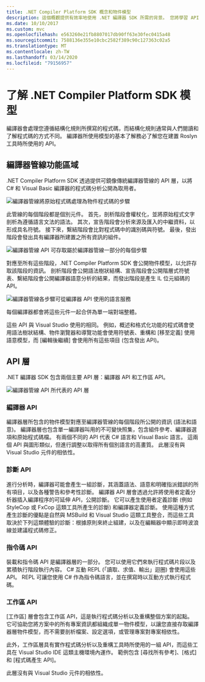 ```yaml
---
title: .NET Compiler Platform SDK 概念和物件模型
description: 這個概觀提供有效率地使用 .NET 編譯器 SDK 所需的背景。 您將學習 API 層、所含的主要類型和整體物件模型。
ms.date: 10/10/2017
ms.custom: mvc
ms.openlocfilehash: e563260e21fb8807017db90ff63e30fec0415a48
ms.sourcegitcommit: 7588136e355e10cbc2582f389c90c127363c02a5
ms.translationtype: MT
ms.contentlocale: zh-TW
ms.lasthandoff: 03/14/2020
ms.locfileid: "79156957"
---
```

# <a name="understand-the-net-compiler-platform-sdk-model"></a>了解 .NET Compiler Platform SDK 模型

編譯器會處理您遵循結構化規則所撰寫的程式碼，而結構化規則通常與人們閱讀和了解程式碼的方式不同。 編譯器所使用模型的基本了解務必了解您在建置 Roslyn 工具時所使用的 API。

## <a name="compiler-pipeline-functional-areas"></a>編譯器管線功能區域

.NET Compiler Platform SDK 透過提供可鏡像傳統編譯器管線的 API 層，以將 C# 和 Visual Basic 編譯器的程式碼分析公開為取用者。

![編譯器管線將原始程式碼處理為物件程式碼的步驟](media/compiler-api-model/compiler-pipeline.png)

此管線的每個階段都是個別元件。 首先，剖析階段會權杖化，並將原始程式文字剖析為遵循語言文法的語法。 其次，宣告階段會分析來源及匯入的中繼資料，以形成具名符號。 接下來，繫結階段會比對程式碼中的識別碼與符號。 最後，發出階段會發出具有編譯器所建置之所有資訊的組件。

![編譯器管線 API 可存取屬於編譯器管線一部分的每個步驟](media/compiler-api-model/compiler-pipeline-api.png)

對應至所有這些階段，.NET Compiler Platform SDK 會公開物件模型，以允許存取該階段的資訊。 剖析階段會公開語法樹狀結構、宣告階段會公開階層式符號表、繫結階段會公開編譯器語意分析的結果，而發出階段是產生 IL 位元組碼的 API。

![編譯器管線各步驟可從編譯器 API 使用的語言服務](media/compiler-api-model/compiler-pipeline-lang-svc.png)

每個編譯器都會將這些元件一起合併為單一端對端整體。

這些 API 與 Visual Studio 使用的相同。 例如，概述和格式化功能的程式碼會使用語法樹狀結構、物件瀏覽器和導覽功能會使用符號表、重構和 [移至定義] 使用語意模型，而 [編輯後繼續] 會使用所有這些項目 (包含發出 API)。

## <a name="api-layers"></a>API 層

.NET 編譯器 SDK 包含兩個主要 API 層：編譯器 API 和工作區 API。

![編譯器管線 API 所代表的 API 層](media/compiler-api-model/api-layers.png)

### <a name="compiler-apis"></a>編譯器 API

編譯器層所包含的物件模型對應至編譯器管線的每個階段所公開的資訊 (語法和語意)。 編譯器層也包含單一編譯器叫用的不可變快照集，包含組件參考、編譯器選項和原始程式碼檔。 有兩個不同的 API 代表 C# 語言和 Visual Basic 語言。 這兩個 API 與圖形類似，但進行調整以取得所有個別語言的高畫質。 此層沒有與 Visual Studio 元件的相依性。

### <a name="diagnostic-apis"></a>診斷 API

進行分析時，編譯器可能會產生一組診斷，其涵蓋語法、語意和明確指派錯誤的所有項目，以及各種警告和參考性診斷。 編譯器 API 層會透過允許將使用者定義分析器插入編譯程序的可延伸 API，公開診斷。 它可以產生使用者定義診斷 (例如 StyleCop 或 FxCop 這類工具所產生的診斷) 和編譯器定義診斷。 使用這種方式產生診斷的優點是自然與 MSBuild 和 Visual Studio 這類工具整合，而這些工具取決於下列這類體驗的診斷：根據原則來終止組建，以及在編輯器中顯示即時波浪線並建議程式碼修正。

### <a name="scripting-apis"></a>指令碼 API

裝載和指令碼 API 是編譯器層的一部分。 您可以使用它們來執行程式碼片段以及累積執行階段執行內容。
C# 互動 REPL (「讀取、求值、輸出」迴圈) 會使用這些 API。 REPL 可讓您使用 C# 作為指令碼語言，並在撰寫時以互動方式執行程式碼。

### <a name="workspaces-apis"></a>工作區 API

[工作區] 層會包含工作區 API，這是執行程式碼分析以及重構整個方案的起點。 它可協助您將方案中的所有專案資訊都組織成單一物件模型，以讓您直接存取編譯器層物件模型，而不需要剖析檔案、設定選項，或管理專案對專案相依性。

此外，工作區層具有實作程式碼分析以及重構工具時所使用的一組 API，而這些工具在 Visual Studio IDE 這類主機環境內運作。 範例包含 [尋找所有參考]、[格式] 和 [程式碼產生 API]。

此層沒有與 Visual Studio 元件的相依性。
